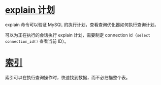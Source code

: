 <h1 id='explain'><a href="#explain"> explain 计划 </a></h1>

explain 命令可以验证 MySQL 的执行计划，查看查询优化器如何执行查询计划。

可以为正在执行的会话执行 explain 计划，需要制定 connection id（`select connection_id()` 查看当前 ID）。

<h1 id='index'><a href="#index"> 索引 </a></h1>

索引可以在执行查询操作时，快速找到数据，而不必扫描整个表。